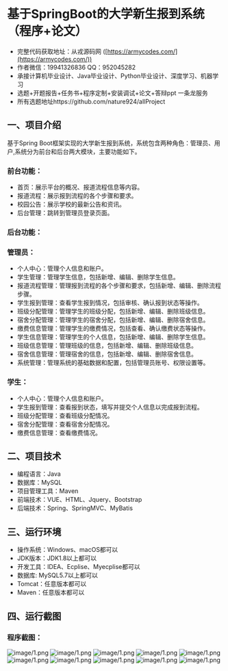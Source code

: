 基于SpringBoot的大学新生报到系统（程序+论文）
=
- 完整代码获取地址：从戎源码网 ([https://armycodes.com/](https://armycodes.com/))
- 作者微信：19941326836  QQ：952045282 
- 承接计算机毕业设计、Java毕业设计、Python毕业设计、深度学习、机器学习
- 选题+开题报告+任务书+程序定制+安装调试+论文+答辩ppt 一条龙服务
- 所有选题地址https://github.com/nature924/allProject

一、项目介绍
---
基于Spring Boot框架实现的大学新生报到系统，系统包含两种角色：管理员、用户,系统分为前台和后台两大模块，主要功能如下。


### 前台功能：
- 首页：展示平台的概况、报道流程信息等内容。
- 报道流程：展示报到流程的各个步骤和要求。
- 校园公告：展示学校的最新公告和资讯。
- 后台管理：跳转到管理员登录页面。

### 后台功能：
### 管理员：
- 个人中心：管理个人信息和账户。
- 学生管理：管理学生信息，包括新增、编辑、删除学生信息。
- 报道流程管理：管理报到流程的各个步骤和要求，包括新增、编辑、删除流程步骤。
- 学生报到管理：查看学生报到情况，包括审核、确认报到状态等操作。
- 班级分配管理：管理学生的班级分配，包括新增、编辑、删除班级信息。
- 宿舍分配管理：管理学生的宿舍分配，包括新增、编辑、删除宿舍信息。
- 缴费信息管理：管理学生的缴费情况，包括查看、确认缴费状态等操作。
- 学生信息管理：管理学生的个人信息，包括新增、编辑、删除学生信息。
- 班级信息管理：管理班级的信息，包括新增、编辑、删除班级信息。
- 宿舍信息管理：管理宿舍的信息，包括新增、编辑、删除宿舍信息。
- 系统管理：管理系统的基础数据和配置，包括管理员账号、权限设置等。

### 学生：
- 个人中心：管理个人信息和账户。
- 学生报到管理：查看报到状态，填写并提交个人信息以完成报到流程。
- 班级分配管理：查看班级分配情况。
- 宿舍分配管理：查看宿舍分配情况。
- 缴费信息管理：查看缴费情况。





二、项目技术
---
- 编程语言：Java
- 数据库：MySQL
- 项目管理工具：Maven
- 前端技术：VUE、HTML、Jquery、Bootstrap
- 后端技术：Spring、SpringMVC、MyBatis

三、运行环境
---
- 操作系统：Windows、macOS都可以
- JDK版本：JDK1.8以上都可以
- 开发工具：IDEA、Ecplise、Myecplise都可以
- 数据库: MySQL5.7以上都可以
- Tomcat：任意版本都可以
- Maven：任意版本都可以

四、运行截图
---

### 程序截图：
![image/1.png](image/1.png)
![image/1.png](image/2.png)
![image/1.png](image/3.png)
![image/1.png](image/4.png)
![image/1.png](image/5.png)
![image/1.png](image/6.png)
![image/1.png](image/7.png)
![image/1.png](image/8.png)
![image/1.png](image/9.png)
![image/1.png](image/10.png)


